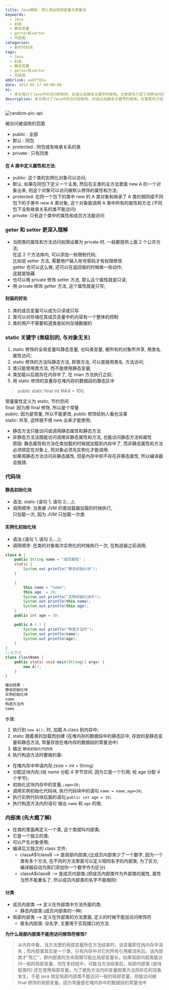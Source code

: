```yaml
---
title: Java揭秘：深入浅出局部变量与常量池
keywords:
  - Java
  - 封装
  - 静态变量
  - getter和setter
  - 内部类
categories:
  - 新时代码农
tags:
  - Java
  - 封装
  - 静态变量
  - getter和setter
  - 内部类
abbrlink: aa0f783a
date: 2012-05-17 00:00:00
ai:
  - 本文探讨了Java中的访问控制符、封装以及静态关键字的使用。文章首先介绍了四种访问控制符(public, 默认, protected, private)及其作用范围，包括它们在类和实例方法中的应用。接着，解释了getter和setter方法的深入理解，特别是当属性被设置为private时，如何通过这些方法进行数据验证和控制。然后详细描述了封装的好处，包括成员变量可读性的控制、类的整体内容控制和用户对内部实现细节的无需了解。文章还讨论了static关键字的使用，解释了静态变量（类变量）和静态方法的区别及使用方式，并说明了它们在内存中的存储位置。此外，阐述了代码块的概念，包括静态初始化块和实例化初始化块的执行顺序和作用。最后，对内部类的概念进行了概述，区分了成员内部类、局部内部类和匿名内部类，并解释了为什么局部内部类不能使用访问修饰符。
description: 本文探讨了Java中的访问控制符、封装以及静态关键字的使用。文章首先介绍了四种访问控制符(public, 默认, protected, private)及其作用范围，包括它们在类和实例方法中的应用。接着，解释了getter和setter方法的深入理解，特别是当属性被设置为private时，如何通过这些方法进行数据验证和控制。然后详细描述了封装的好处，包括成员变量可读性的控制、类的整体内容控制和用户对内部实现细节的无需了解。文章还讨论了static关键字的使用，解释了静态变量（类变量）和静态方法的区别及使用方式，并说明了它们在内存中的存储位置。此外，阐述了代码块的概念，包括静态初始化块和实例化初始化块的执行顺序和作用。最后，对内部类的概念进行了概述，区分了成员内部类、局部内部类和匿名内部类，并解释了为什么局部内部类不能使用访问修饰符。
---
```


<!-- markdownlint-disable-next-line MD033 -->
<meta name="referrer" content="no-referrer"/>

![random-pic-api](https://api.dong4j.ink:1024/cover?spm={{spm}})

被访问被调用的范围

- public : 全部
- 默认 : 同包
- protected : 同包或有继承关系的类
- private : 只有同类

#### 在 A 类中定义属性和方法:

- public: 这个类的实例化对象可以访问;
- 默认: 如果在同包下定义一个主类, 然后在主类的主方法里面 new A 的一个对象出来, 则这个对象可以访问被默认修饰的属性和方法;
- protected: 在同一个包下的类中 new 的 A 类对象和继承了 A 类的相同或不同包下的子类中 new A 类对象, 这个对象能调用 A 类中所有的属性和方法 (不同包下没有继承关系的类不能访问)
- private: 只有这个类中的属性和成员方法能访问

### geter 和 setter 更深入理解

- 当把类的属性和方法访问权限设置为 private 时, 一般都提供上面 2 个公共方法;  
   在这 2 个方法体内, 可以添加一些限制代码;  
   比如说 setter 方法, 需要用户输入账号密码才有权限修改  
   getter 也可以这么做, 还可以在返回值的时候做一些动作;  
   这就是隐藏.
- 也可以用 private 修饰 setter 方法, 那么这个属性就是只读;
- 用 private 修饰 getter 方法, 这个属性就是只写;

#### 封装的好处

1. 类的成员变量可以成为只读或只写
2. 类可以对存储在其成员变量中的内容有一个整体的控制
3. 类的用户不需要知道类是如何存储数据的

### static 关键字 (类级别的, 与对象无关)

1. static 修饰的全局变量叫静态变量, 也叫类变量, 被所有的对象所共享, 用类名. 属性访问;
2. static 修饰的方法叫静态方法, 即类方法; 可以直接用类名. 方法访问;
3. 类只能使用类方法, 而不能使用静态变量;
4. 类加载以后就存在内存中了, 在 mian 方法执行之前;
5. 用 static 修饰的变量存在堆内存的数据段的静态区中

> public static final int MAX = 100;

常量属性定义为 static, 节约空间  
final: 因为用 final 修饰, 所以是个常量  
public: 因为是常量, 所以不能更改, public 修饰给别人看也没事  
static: 共享, 这样就不用 new 出来才能使用;

- 静态方法只能访问或调用静态属性和静态方法
- 非静态方法法既能访问调用非静态属性和方法, 也能访问静态方法和属性  
   原因: 静态属性和方法在类加载的时候就加载到内存中了, 而非静态属性和方法必须绑定在对象上, 而对象必须先实例化才能调用;  
   如果用静态方法访问非静态属性, 但是内存中却不存在非静态属性, 所以编译器会报错.

### 代码块

#### 静态初始化块

- 语法: static {语句 1; 语句 2;…;};
- 调用顺序: 当类被 JVM 的类加载器加载的时候执行,  
   只加载一次, 因为 JVM 只加载一次类.

#### 实例化初始化块

- 语法:{语句 1; 语句 2;…;};
- 调用顺序: 在类的对象每次实例化的时候执行一次, 在构造器之前调用;

```java
class A {
    public String name = "成员属性" ;
    static {
        System.out.println("静态初始化块");
    }

    {
        this.name = "name";
        this.age  = 26;
        System.out.println("实例初始化块内");
        System.out.println(this.name);
        System.out.println(this.age);
    }
    public int age = 10;

    public A ( ) {
        System.out.println("构造方法内");
        System.out.println(name);
        System.out.println(age);
    }
}
//主方法
class ClassName {
    public static void main(String[] args) {
        new A();
    }
}

输出结果 :
静态初始化块
实例初始化块
name
构造方法内
name
```

步骤:

1. 执行到 `new A();` 时, 加载 A.class 到内存中;
2. static 随着类的加载而创建 (在堆内存的数据段中的静态区中, 存放的是静态变量和静态方法, 常量存放在堆内存的数据段的常量池中)
3. 输出 `静态初始化代码块`
4. 执行构造方法时要做的事:

- 在堆内存中申请内存;(size = int + String)
- 分配这块内存;(给 name 分配 4 字节空间, 因为它是一个引用; 给 age 分配 4 个字节);
- 初始化这块内存中的变量,`;age=10;`
- 调用实例初始化代码块, 执行代码块中的语句 `name = name,age=26;`
- 执行实例代码块后面的语句;`public int age = 10;`
- 执行构造方法内的语句 输出 `name` 和 `age` 的值;

### 内部类 (先大概了解)

- 在类的里面再定义一个类, 这个类就叫内部类;
- 它是一个独立的类;
- 可以产生对象使用;
- 编译后又独立的 class 文件;
  - classA$1classB –> 是局部内部类;(比成员内部类少了一个数字, 因为一个类有多个方法, 在不同的方法里面可以定义相同名字的内部类, 为了区分, 编译器自动为我们添加你一个数字作为区分)
  - classA$classB –> 是成员内部类;(把成员内部类作为外部类的属性, 属性当然不能重名了, 所以成员内部类的名字不能相同)

#### 分类

- 成员内部类 –> 定义在外部类中方法外面的类;
  - 静态内部类:(成员内部类的一种)
- 局部内部类 –> 定义在外部类的方法里面, 定义的时候不能加访问修饰符
  - 匿名内部类: 没名字, 主要用于实现接口的方法.

**为什么局部内部类不能用访问修饰符修饰?**

> 从内存中看，当方法里的局部变量所在方法结束时，该变量即在栈内存中消失；而内部类其实是一个类，只有内存中对它的所有引用都消失后，该内部类才”死亡”，即内部类的生命周期可能比局部变量长。如果局部内部类能访问一般的局部变量，则在多线程中，可能当方法结束后，局部内部类 (是线程类时) 还在使用局部变量。为了避免方法内的变量脱离方法而存在的现象发生，于是 java 规定局部内部类不能访问一般的局部变量。但能访问被 final 修饰的局部变量。因为常量放在堆内存中的数据段的常量池中
